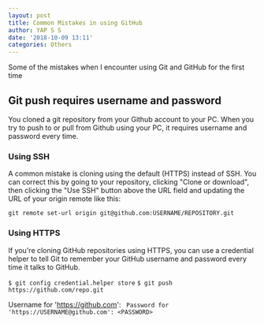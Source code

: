 ```yaml
---
layout: post
title: Common Mistakes in using GitHub
author: YAP S S
date: '2018-10-09 13:11'
categories: Others
---
```




Some of the mistakes when I encounter using Git and GitHub for the first time

## Git push requires username and password

You cloned a git repository from your Github account to your PC. When you try to push to or pull from Github using your PC, it requires username and password every time.

### Using SSH

A common mistake is cloning using the default (HTTPS) instead of SSH. You can correct this by going to your repository, clicking "Clone or download", then clicking the "Use SSH" button above the URL field and updating the URL of your origin remote like this:

`git remote set-url origin git@github.com:USERNAME/REPOSITORY.git`

### Using HTTPS

If you're cloning GitHub repositories using HTTPS, you can use a credential helper to tell Git to remember your GitHub username and password every time it talks to GitHub.



`$ git config credential.helper store`
`$ git push https://github.com/repo.git`

Username for 'https://github.com': <USERNAME>`
Password for 'https://USERNAME@github.com': <PASSWORD>`
